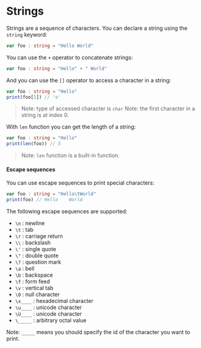 # Strings
Strings are a sequence of characters. You can declare a string using the `string` keyword:
```typescript
var foo : string = "Hello World"
```

You can use the `+` operator to concatenate strings:
```typescript
var foo : string = "Hello" + " World"
```

And you can use the `[]` operator to access a character in a string:
```typescript
var foo : string = "Hello"
print(foo[1]) // 'e'
```
> Note: type of accessed character is `char`
> Note: the first character in a string is at index 0.


With `len` function you can get the length of a string:
```typescript
var foo : string = "Hello"
print(len(foo)) // 5
```
> Note: `len` function is a built-in function.

#### Escape sequences
You can use escape sequences to print special characters:
```typescript
var foo : string = "Hello\tWorld"
print(foo) // Hello    World
```

The following escape sequences are supported:
- `\n` : newline
- `\t` : tab
- `\r` : carriage return
- `\\` : backslash
- `\'` : single quote
- `\"` : double quote
- `\?` : question mark
- `\a` : bell
- `\b` : backspace
- `\f` : form feed
- `\v` : vertical tab
- `\0` : null character
- `\x____` : hexadecimal character
- `\u____` : unicode character
- `\U____` : unicode character
- `\_____` : arbitrary octal value 

Note: `_____` means you should specify the id of the character you want to print.
